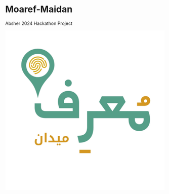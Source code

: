 # Moaref-Maidan
Absher 2024 Hackathon Project

![Your Logo Alt Text](https://github.com/SaraAbdullah7687/Moaref-Maidan/blob/main/moaref.jpg)

